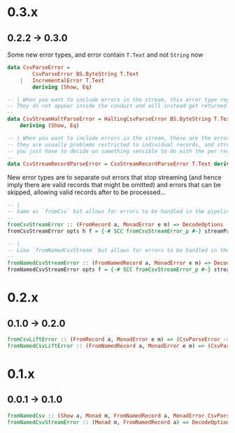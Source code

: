 # 0.3.x

## 0.2.2 -> 0.3.0

Some new error types, and error contain `T.Text` and not `String` now

``` Haskell
data CsvParseError =
        CsvParseError BS.ByteString T.Text
    |   IncrementalError T.Text
        deriving (Show, Eq)

-- | When you want to include errors in the stream, this error type represents errors that halt the stream.
-- They do not appear inside the conduit and will instead get returned from running the conduit.
--
data CsvStreamHaltParseError = HaltingCsvParseError BS.ByteString T.Text -- ^ the remaining bytestring that was read in but not parsed yet, and the stringy error msg describing the fail.
    deriving (Show, Eq)

-- | When you want to include errors in the stream, these are the errors that can be included in the stream,
-- they are usually problems restricted to individual records, and streaming can resume from the next record
-- you just have to decide on something sensible to do with the per record errors.
--
data CsvStreamRecordParseError = CsvStreamRecordParseError T.Text deriving (Show, Eq) -- ^ The stringy error describing why this record could not be parsed.
```

New error types are to separate out errors that stop streaming (and hence imply there are valid records that might be omitted) and errors that can be skipped, allowing valid records after to be processed...

``` Haskell
-- |
-- Same as `fromCsv` but allows for errors to be handled in the pipeline instead
--
fromCsvStreamError :: (FromRecord a, MonadError e m) => DecodeOptions -> HasHeader -> (CsvStreamHaltParseError -> e) -> Conduit BS.ByteString m (Either CsvStreamRecordParseError a)
fromCsvStreamError opts h f = {-# SCC fromCsvStreamError_p #-} streamParser f $ decodeWith opts h

-- |
-- Like `fromNamedCsvStream` but allows for errors to be handled in the pipeline itself.
--
fromNamedCsvStreamError :: (FromNamedRecord a, MonadError e m) => DecodeOptions -> (CsvStreamHaltParseError -> e) -> Conduit BS.ByteString m (Either CsvStreamRecordParseError a)
fromNamedCsvStreamError opts f = {-# SCC fromCsvStreamError_p #-} streamHeaderParser f $ decodeByNameWith opts
```

# 0.2.x

## 0.1.0 -> 0.2.0

``` Haskell
fromCsvLiftError :: (FromRecord a, MonadError e m) => (CsvParseError -> e) -> DecodeOptions -> HasHeader -> Conduit BS.ByteString m a
fromNamedCsvLiftError :: (FromNamedRecord a, MonadError e m) => (CsvParseError -> e) -> DecodeOptions -> Conduit BS.ByteString m a
```

# 0.1.x

## 0.0.1 -> 0.1.0

``` Haskell
fromNamedCsv :: (Show a, Monad m, FromNamedRecord a, MonadError CsvParseError m) => DecodeOptions -> Conduit BS.ByteString m a
fromNamedCsvStreamError :: (Monad m, FromNamedRecord a) => DecodeOptions -> Conduit BS.ByteString m (Either CsvParseError a)
```
